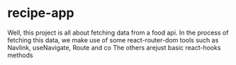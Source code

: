 # recipe-app
Well, this project is all about fetching data from a food api.
In the process of fetching this data, we make use of some react-router-dom tools 
such as Navlink, useNavigate, Route and co
The others arejust basic react-hooks methods

